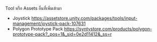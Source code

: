 Tool หรือ Assets อื่นที่เพิ่มเข้ามา
- Joystick https://assetstore.unity.com/packages/tools/input-management/joystick-pack-107631
- Polygon Prototype Pack https://syntystore.com/products/polygon-prototype-pack?_pos=1&_sid=0e2d11412&_ss=r
